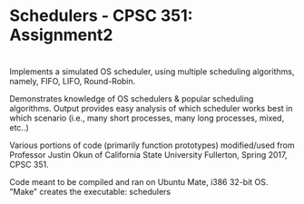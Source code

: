 # Schedulers - CPSC 351: Assignment2
#

Implements a simulated OS scheduler, using multiple scheduling algorithms, namely, FIFO, LIFO, Round-Robin.

Demonstrates knowledge of OS schedulers & popular scheduling algorithms. Output provides easy analysis of which scheduler works best in which scenario (i.e., many short processes, many long processes, mixed, etc..)

Various portions of code (primarily function prototypes) modified/used from Professor Justin Okun of California State University Fullerton, Spring 2017, CPSC 351.

Code meant to be compiled and ran on Ubuntu Mate, i386 32-bit OS.
"Make" creates the executable: schedulers
